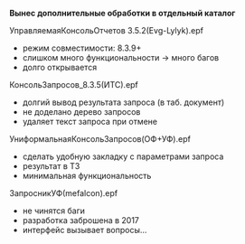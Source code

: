 **Вынес дополнительные обработки в отдельный каталог**

УправляемаяКонсольОтчетов 3.5.2(Evg-Lylyk).epf
* режим совместимости: 8.3.9+
* слишком много функциональности -> много багов
* долго открывается

КонсольЗапросов_8.3.5(ИТС).epf
* долгий вывод результата запроса (в таб. документ)
* не доделано дерево запросов
* удаляет текст запроса при отмене

УниформальнаяКонсольЗапросов(ОФ+УФ).epf
* сделать удобную закладку с параметрами запроса
* результат в ТЗ
* минимальная функциональность

ЗапросникУФ(mefalcon).epf
* не чинятся баги
* разработка заброшена в 2017
* интерфейс вызывает вопросы...

